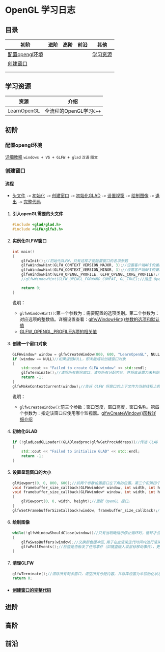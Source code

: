 # OpenGL 学习日志

## 目录

|初阶|进阶|高阶|前沿|其他|
|-|-|-|-|-|
|[配置opengl环境](#配置opengl环境)|[](#)|[](#)|[](#)|[学习资源](#学习资源)|
|[创建窗口](#创建窗口)|[](#)|[](#)|[](#)|[](#)|
|[](#)|[](#)|[](#)|[](#)|[](#)|
|[](#)|[](#)|[](#)|[](#)|[](#)|

## 学习资源

|资源|介绍|
|-|-|
|[LearnOpenGL][1]|全流程的OpenGL学习`C++`|

## 初阶

### 配置opengl环境

[详细教程][2] `windows + VS + GLFW + glad` `汉语` `图文`

### 创建窗口

#### 流程

- [头文件](#引入openGL需要的头文件 "引入openGL需要的头文件") `->` [初始化](#实例化GLFW窗口 "创建主函数，实例化GLFW窗口") `->` [创建窗口](#创建一个窗口对象 "创建一个窗口对象（GLFWwindow对象），保存所有窗口数据") `->` [初始化GLAD](#初始化GLAD "初始化GLAD") `->` [设置视窗](#设置呈现窗口的大小 "设置呈现窗口的大小") `->` [绘制图像](#绘制图像 "绘制图像") `->` [退出](#清理GLFW "清理GLFW，退出") `->` [完整代码](#创建窗口的完整代码 "创建窗口的完整代码")

1. #### 引入openGL需要的头文件

    ```C++
    #include <glad/glad.h>
    #include <GLFW/glfw3.h>
    ```

2. #### 实例化GLFW窗口

    ```C++
    int main()
    {
        glfwInit();//初始化GLFW，只有这样才能配置窗口的各项参数
        glfwWindowHint(GLFW_CONTEXT_VERSION_MAJOR, 3);//设置客户端API的兼容的主要型号为3
        glfwWindowHint(GLFW_CONTEXT_VERSION_MINOR, 3);//设置客户端API的兼容的最低型号为3
        glfwWindowHint(GLFW_OPENGL_PROFILE, GLFW_OPENGL_CORE_PROFILE);//指定要为哪个 OpenGL 配置文件创建上下文
        //glfwWindowHint(GLFW_OPENGL_FORWARD_COMPAT, GL_TRUE);//指定 OpenGL 上下文是否应与正向兼容，即删除请求版本的 OpenGL 中所有弃用的功能

        return 0;
    }
    ```

    说明：

    - `glfwWindowHint()`:第一个参数为：需要配置的选项类别。第二个参数为：对应选项的整数值。详细设置查看：[glfwWindowHint()参数的选项和默认值][3]
    - [GLFW_OPENGL_PROFILE选项的相关值][4]

3. #### 创建一个窗口对象

    ```C++
    GLFWwindow* window = glfwCreateWindow(800, 600, "LearnOpenGL", NULL, NULL);//要求窗口宽度和高度作为其前两个参数。第三个参数允许我们为窗口创建一个名称.可以忽略最后两个参数。
    if (window == NULL)//如果返回NULL，即未能成功创建窗口对象
    {
        std::cout << "Failed to create GLFW window" << std::endl;
        glfwTerminate();//清除所有剩余窗口，清空所有分配内容，并将库设置为未初始化状态
        return -1;
    }
    glfwMakeContextCurrent(window);//告诉 GLFW 将窗口的上下文作为当前线程上的主上下文
    ```

    说明：

    - `glfwCreateWindow()`:前三个参数：窗口宽度，窗口高度，窗口名称。第四个参数为：指定该窗口应使用哪个监视器。[glfwCreateWindow()函数详细介绍][5]

4. #### 初始化GLAD

    ```C++
    if (!gladLoadGLLoader((GLADloadproc)glfwGetProcAddress))//传递 GLAD 函数来加载特定于操作系统的 OpenGL 函数指针的地址
    {
        std::cout << "Failed to initialize GLAD" << std::endl;
        return -1;
    }
    ```

5. #### 设置呈现窗口的大小

    ```C++
    glViewport(0, 0, 800, 600);//前两个参数设置窗口左下角的位置。第三个和第四个参数设置渲染窗口的宽度和高度（以像素为单位），我们设置的宽度和高度等于 GLFW 的窗口大小
    void framebuffer_size_callback(GLFWwindow* window, int width, int height);  //回调函数原型
    void framebuffer_size_callback(GLFWwindow* window, int width, int height)//在窗口上注册一个回调函数，该函数在每次调整窗口大小时都会被调用
    {
        glViewport(0, 0, width, height);//更新 OpenGL 视口。
    }  
    glfwSetFramebufferSizeCallback(window, framebuffer_size_callback);//回调函数在调整帧缓冲区大小时收到帧缓冲区的新大小，该大小可用于framebuffer_size_callback()函数进而更新 OpenGL 视口。
    ```

6. #### 绘制图像

    ```C++
    while(!glfwWindowShouldClose(window))//只有当明确指示停止循环时，循环才会停止
    {
        glfwSwapBuffers(window);//交换颜色缓冲区,用于在此渲染迭代时间内进行渲染，并将它输出到屏幕
        glfwPollEvents();//检查是否触发了任何事件（如键盘输入或鼠标移动事件），更新窗口状态，并调用相应的函数（我们可以通过回调方法注册）。
    }
    ```

7. #### 清理GLFW

    ```C++
    glfwTerminate();//清除所有剩余窗口，清空所有分配内容，并将库设置为未初始化状态
    return 0;
    ```

- #### [创建窗口的完整代码][6]

## 进阶

## 高阶

## 前沿

[1]:https://learnopengl.com/Introduction
[2]:https://blog.csdn.net/sigmarising/article/details/80470054?utm_medium=distribute.pc_relevant.none-task-blog-BlogCommendFromMachineLearnPai2-1.channel_param&depth_1-utm_source=distribute.pc_relevant.none-task-blog-BlogCommendFromMachineLearnPai2-1.channel_param
[3]:http://www.glfw.org/docs/latest/window.html#window_hints_values
[4]:http://www.glfw.org/docs/latest/window.html#GLFW_OPENGL_PROFILE_hint
[5]:http://www.glfw.org/docs/latest/window.html#window_creation
[6]:https://learnopengl.com/code_viewer_gh.php?code=src/1.getting_started/1.1.hello_window/hello_window.cpp